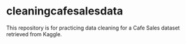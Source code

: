 # cleaningcafesalesdata
This repository is for practicing data cleaning for a Cafe Sales dataset retrieved from Kaggle.
